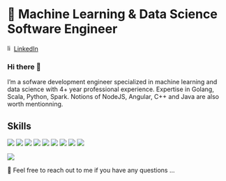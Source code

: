 # 🔭 Machine Learning & Data Science Software Engineer

<a href="https://www.linkedin.com/in/emmanuelle-lejeail/" target="_blank"><img src="https://avatars3.githubusercontent.com/u/357098" width="15" height="15" alt="linkedin logo"/>LinkedIn</a>

### Hi there 👋
I’m a sofware development engineer specialized in machine learning and data science with 4+ year professional experience. Expertise in Golang, Scala, Python, Spark. Notions of NodeJS, Angular, C++ and Java are also worth mentionning.

## Skills

<p> <img src="https://img.shields.io/badge/Scala-%E2%98%86%E2%98%86%E2%98%86%E2%98%86-brightgreen" /> <img src="https://img.shields.io/badge/Python-%E2%98%86%E2%98%86%E2%98%86%E2%98%86%E2%98%86-red" />  <img src="https://img.shields.io/badge/Java-%E2%98%86%E2%98%86%E2%98%86%E2%98%86-blueviolet" /> <img src="https://img.shields.io/badge/Go%2B%2B-%E2%98%86%E2%98%86%E2%98%86-yellowgreen" /> <img src="https://img.shields.io/badge/NodeJS-%E2%98%86%E2%98%86%E2%98%86-9cf"  /> <img src="https://img.shields.io/badge/Spark-%E2%98%86%E2%98%86%E2%98%86%E2%98%86-blue" /> <img src="https://img.shields.io/badge/Hadoop-%E2%98%86%E2%98%86%E2%98%86%E2%98%86-yellow" /> <img src="https://img.shields.io/badge/Openshift-%E2%98%86%E2%98%86%E2%98%86-orange" /> <img src="https://img.shields.io/badge/Docker-%E2%98%86%E2%98%86%E2%98%86-ff69b4" /></p>

<p><img src="https://github-readme-stats.vercel.app/api?username=emmlejeail&show_icons=true&hide_border=true" alt"Profile Stats"/></p>

💬 Feel free to reach out to me if you have any questions ...

<!--
**emmlejeail/emmlejeail** is a ✨ _special_ ✨ repository because its `README.md` (this file) appears on your GitHub profile.

Here are some ideas to get you started:

- 🔭 I’m currently working on ...
- 🌱 I’m currently learning ...
- 👯 I’m looking to collaborate on ...
- 🤔 I’m looking for help with ...
- 💬 Ask me about ...
- 📫 How to reach me: ...
- 😄 Pronouns: ...
- ⚡ Fun fact: ...
-->

